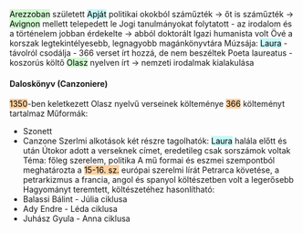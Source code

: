 <mark style="background: #BBFABBA6;">Arezzoban</mark> született
<mark style="background: #ABF7F7A6;">Apját</mark> politikai okokból száműzték → őt is száműzték → 
<mark style="background: #BBFABBA6;">Avignon</mark> mellett telepedett le
Jogi tanulmányokat folytatott - az irodalom és a történelem jobban érdekelte → abból doktorált
Igazi humanista volt
Övé a korszak legtekintélyesebb, legnagyobb magánkönyvtára
Múzsája: <mark style="background: #ABF7F7A6;">Laura</mark> - távolról csodálja - 366 verset írt hozzá, de nem beszéltek
Poeta laureatus - koszorús költő
<mark style="background: #BBFABBA6;">Olasz</mark> nyelven írt → nemzeti irodalmak kialakulása
#### Daloskönyv (Canzoniere)
<mark style="background: #FFB86CA6;">1350</mark>-ben keletkezett
Olasz nyelvű verseinek költeménye
<mark style="background: #FFB86CA6;">366</mark> költeményt tartalmaz
Műformák:
- Szonett
- Canzone
Szerlmi alkotások két részre tagolhatók: <mark style="background: #ABF7F7A6;">Laura</mark> halála előtt és után
Útokor adott a verseknek címet, eredetileg csak sorszámok voltak
Téma: főleg szerelem, politika
A mű formai és eszmei szempontból meghatározta a <mark style="background: #FFB86CA6;">15-16. sz.</mark> európai szerelmi lírát
Petrarca követése, a petrarkizmus a francia, angol és spanyol költészetben volt a legerősebb
Hagyományt teremtett, költészetéhez hasonlítható:
- Balassi Bálint - Júlia ciklusa
- Ady Endre - Léda ciklusa
- Juhász Gyula - Anna ciklusa